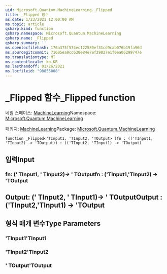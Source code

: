 ```yaml
---
uid: Microsoft.Quantum.MachineLearning._Flipped
title: _Flipped 함수
ms.date: 1/23/2021 12:00:00 AM
ms.topic: article
qsharp.kind: function
qsharp.namespace: Microsoft.Quantum.MachineLearning
qsharp.name: _Flipped
qsharp.summary: ''
ms.openlocfilehash: 176a375f574ec122580ef31cd9cab076b19fa96d
ms.sourcegitcommit: 71605ea9cc630e84e7ef29027e1f0ea06299747e
ms.translationtype: MT
ms.contentlocale: ko-KR
ms.lasthandoff: 01/26/2021
ms.locfileid: "98855008"
---
```

# <a name="_flipped-function"></a><span data-ttu-id="ab4ce-102">_Flipped 함수</span><span class="sxs-lookup"><span data-stu-id="ab4ce-102">_Flipped function</span></span>

<span data-ttu-id="ab4ce-103">네임 스페이스: [MachineLearning](xref:Microsoft.Quantum.MachineLearning)</span><span class="sxs-lookup"><span data-stu-id="ab4ce-103">Namespace: [Microsoft.Quantum.MachineLearning](xref:Microsoft.Quantum.MachineLearning)</span></span>

<span data-ttu-id="ab4ce-104">패키지: [MachineLearning](https://nuget.org/packages/Microsoft.Quantum.MachineLearning)</span><span class="sxs-lookup"><span data-stu-id="ab4ce-104">Package: [Microsoft.Quantum.MachineLearning](https://nuget.org/packages/Microsoft.Quantum.MachineLearning)</span></span>




```qsharp
function _Flipped<'TInput1, 'TInput2, 'TOutput> (fn : (('TInput1, 'TInput2) -> 'TOutput)) : (('TInput2, 'TInput1) -> 'TOutput)
```


## <a name="input"></a><span data-ttu-id="ab4ce-105">입력</span><span class="sxs-lookup"><span data-stu-id="ab4ce-105">Input</span></span>

### <a name="fn--tinput1tinput2---toutput"></a><span data-ttu-id="ab4ce-106">fn: (' TInput1, ' TInput2)-> ' TOutput</span><span class="sxs-lookup"><span data-stu-id="ab4ce-106">fn : ('TInput1,'TInput2) -> 'TOutput</span></span>





## <a name="output--tinput2tinput1---toutput"></a><span data-ttu-id="ab4ce-107">Output: (' TInput2, ' TInput1)-> ' TOutput</span><span class="sxs-lookup"><span data-stu-id="ab4ce-107">Output : ('TInput2,'TInput1) -> 'TOutput</span></span>



## <a name="type-parameters"></a><span data-ttu-id="ab4ce-108">형식 매개 변수</span><span class="sxs-lookup"><span data-stu-id="ab4ce-108">Type Parameters</span></span>

### <a name="tinput1"></a><span data-ttu-id="ab4ce-109">'TInput1</span><span class="sxs-lookup"><span data-stu-id="ab4ce-109">'TInput1</span></span>


### <a name="tinput2"></a><span data-ttu-id="ab4ce-110">'TInput2</span><span class="sxs-lookup"><span data-stu-id="ab4ce-110">'TInput2</span></span>


### <a name="toutput"></a><span data-ttu-id="ab4ce-111">' TOutput</span><span class="sxs-lookup"><span data-stu-id="ab4ce-111">'TOutput</span></span>

